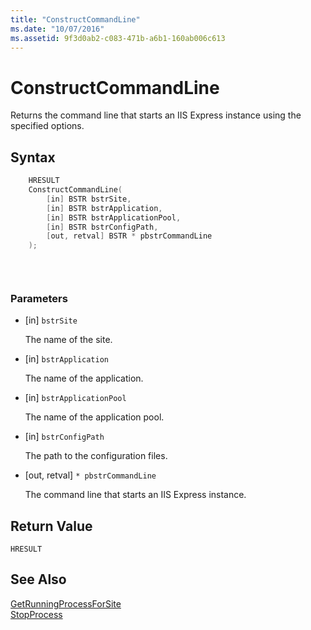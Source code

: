 ```yaml
---
title: "ConstructCommandLine"
ms.date: "10/07/2016"
ms.assetid: 9f3d0ab2-c083-471b-a6b1-160ab006c613
---
```

# ConstructCommandLine

Returns the command line that starts an IIS Express instance using the specified options.  
  
## Syntax  
  
```cpp  
    HRESULT  
    ConstructCommandLine(   
        [in] BSTR bstrSite,  
        [in] BSTR bstrApplication,  
        [in] BSTR bstrApplicationPool,   
        [in] BSTR bstrConfigPath,   
        [out, retval] BSTR * pbstrCommandLine  
    );  
  
```  
  
```csharp  
  
```  
  
### Parameters  
  
- [in] `bstrSite`  
  
     The name of the site.  
  
- [in] `bstrApplication`  
  
     The name of the application.  
  
- [in] `bstrApplicationPool`  
  
     The name of the application pool.  
  
- [in] `bstrConfigPath`  
  
     The path to the configuration files.  
  
- [out, retval] `* pbstrCommandLine`  
  
     The command line that starts an IIS Express instance.  
  
## Return Value  

 `HRESULT`  
  
## See Also  

 [GetRunningProcessForSite](../../extensions/express-api-reference/getrunningprocessforsite.md)   
 [StopProcess](../../extensions/express-api-reference/stopprocess.md)
